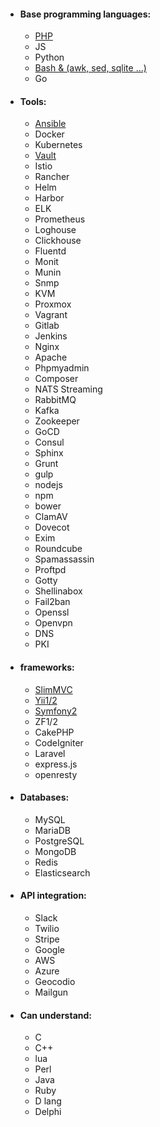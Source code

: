 - #### Base programming languages:
    - [PHP][PHP-url]
    - JS
    - Python
    - [Bash & (awk, sed, sqlite ...)][BASH-url]
    - Go
- #### Tools:
    - [Ansible][ANSIBLE-url]
    - Docker
    - Kubernetes
    - [Vault][VAULT-url]
    - Istio
    - Rancher
    - Helm
    - Harbor
    - ELK
    - Prometheus
    - Loghouse
    - Clickhouse
    - Fluentd
    - Monit
    - Munin
    - Snmp
    - KVM
    - Proxmox
    - Vagrant
    - Gitlab
    - Jenkins
    - Nginx
    - Apache
    - Phpmyadmin
    - Composer
    - NATS Streaming
    - RabbitMQ
    - Kafka
    - Zookeeper
    - GoCD
    - Consul
    - Sphinx
    - Grunt
    - gulp
    - nodejs
    - npm
    - bower
    - ClamAV
    - Dovecot
    - Exim
    - Roundcube
    - Spamassassin
    - Proftpd
    - Gotty
    - Shellinabox
    - Fail2ban
    - Openssl
    - Openvpn
    - DNS
    - PKI
- #### frameworks:
    - [SlimMVC][SLIM-url]
    - [Yii1/2][YII2-url]
    - [Symfony2][SYMFONY-url]
    - ZF1/2
    - CakePHP
    - CodeIgniter
    - Laravel
    - express.js
    - openresty
- #### Databases:
    - MySQL
    - MariaDB
    - PostgreSQL
    - MongoDB
    - Redis
    - Elasticsearch
- #### API integration:
    - Slack
    - Twilio
    - Stripe
    - Google
    - AWS
    - Azure
    - Geocodio
    - Mailgun
- #### Can understand:
    - C
    - C++
    - lua
    - Perl
    - Java
    - Ruby
    - D lang
    - Delphi

[PHP-url]: https://github.com/EvgeniyBlinov?tab=repositories&q=&type=source&language=php
[BASH-url]: https://github.com/EvgeniyBlinov?tab=repositories&q=&type=source&language=shell
[ANSIBLE-url]: https://github.com/EvgeniyBlinov?tab=repositories&q=&type=source&q=ansible
[SYMFONY-url]: https://github.com/EvgeniyBlinov/RefrigeratorBundle
[YII2-url]: https://github.com/EvgeniyBlinov/yii2-social
[SLIM-url]: https://github.com/EvgeniyBlinov/slim-advanced
[VAULT-url]: https://github.com/EvgeniyBlinov/vault-policy-generator
